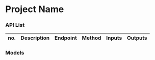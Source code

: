 # Project Name

### API List
<!-- Add the API in the below table -->
| no. | Description | Endpoint | Method | Inputs | Outputs |
| --- | ----------- | -------- | ------ | ------ | ------- |

### Models 
<!-- Add data structure of your models file here -->

